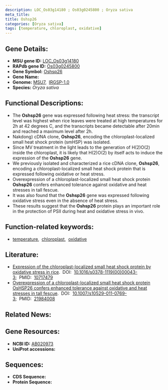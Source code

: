 ```yaml
---
description: LOC_Os03g14180 ; Os03g0245800 ; Oryza sativa
meta_title:
title: Oshsp26
categories: [Oryza sativa]
tags: [temperature, chloroplast, oxidative]
---
```


## Gene Details:
- **MSU gene ID:** [LOC_Os03g14180](http://rice.uga.edu/cgi-bin/ORF_infopage.cgi?orf=LOC_Os03g14180)  
- **RAPdb gene ID:** [Os03g0245800](https://rapdb.dna.affrc.go.jp/locus/?name=Os03g0245800)  
- **Gene Symbol:** <u>Oshsp26</u>
- **Gene Name:**
- **Genome:**  [MSU7](http://rice.uga.edu/),&nbsp;&nbsp;[IRGSP-1.0](https://rapdb.dna.affrc.go.jp/download/irgsp1.html)
- **Species:** *Oryza sativa*

## Functional Descriptions:
   - The **Oshsp26** gene was expressed following heat stress: the transcript level was highest when rice leaves were treated at high temperatures for 2h at 42 degrees C, and the transcripts became detectable after 20min and reached a maximum level after 2h.
   - Nakdong) cDNA clone, **Oshsp26**, encoding the chloroplast-localized small heat shock protein (smHSP) was isolated.
   - Since MV treatment in the light leads to the generation of H(2)O(2) inside the chloroplast, it is likely that H(2)O(2) by itself acts to induce the expression of the **Oshsp26** gene.
   - We previously isolated and characterized a rice cDNA clone, **Oshsp26**, encoding a chloroplast-localized small heat shock protein that is expressed following oxidative or heat stress.
   - Overexpression of a chloroplast-localized small heat shock protein **Oshsp26** confers enhanced tolerance against oxidative and heat stresses in tall fescue.
   - It was also found that the **Oshsp26** gene was expressed following oxidative stress even in the absence of heat stress.
   - These results suggest that the **Oshsp26** protein plays an important role in the protection of PSII during heat and oxidative stress in vivo.

## Function-related keywords:
   - [temperature](/tags/temperature/),&nbsp;&nbsp;[chloroplast](/tags/chloroplast/),&nbsp;&nbsp;[oxidative](/tags/oxidative/)

## Literature:
   - [Expression of the chloroplast-localized small heat shock protein by oxidative stress in rice](https://www.doi.org/10.1016/s0378-1119(00)00043-3).&nbsp;&nbsp;DOI:&nbsp;&nbsp;[10.1016/s0378-1119(00)00043-3](https://www.doi.org/10.1016/s0378-1119(00)00043-3);&nbsp;&nbsp;PMID:&nbsp;&nbsp;[10717479](https://pubmed.ncbi.nlm.nih.gov/10717479/)
   - [Overexpression of a chloroplast-localized small heat shock protein OsHSP26 confers enhanced tolerance against oxidative and heat stresses in tall fescue](https://www.doi.org/10.1007/s10529-011-0769-3).&nbsp;&nbsp;DOI:&nbsp;&nbsp;[10.1007/s10529-011-0769-3](https://www.doi.org/10.1007/s10529-011-0769-3);&nbsp;&nbsp;PMID:&nbsp;&nbsp;[21984008](https://pubmed.ncbi.nlm.nih.gov/21984008/)

## Related News:

## Gene Resources:
- **NCBI ID:**  [AB020973](http://www.ncbi.nlm.nih.gov/nuccore/AB020973)
- **UniProt accessions:** [](https://www.uniprot.org/uniprotkb//entry)

## Sequences:
- **CDS Sequence:**
- **Protein Sequence:**
